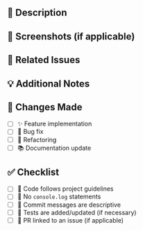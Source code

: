 ## 📝 Description
<!-- Describe the purpose of this PR, what changes were made, and why -->

## 📸 Screenshots (if applicable)
<!-- Add screenshots or GIFs to demonstrate the changes -->

## 🔗 Related Issues
<!-- Link to related issues using `#issue_number` -->

## 💡 Additional Notes
<!-- Add any additional information or context -->

## 🔧 Changes Made
- [ ] ✨ Feature implementation
- [ ] 🐛 Bug fix
- [ ] 🔨 Refactoring
- [ ] 📚 Documentation update

## ✅ Checklist
- [ ] 📝 Code follows project guidelines
- [ ] 🚫 No `console.log` statements
- [ ] 📖 Commit messages are descriptive
- [ ] 🧪 Tests are added/updated (if necessary)
- [ ] 🔗 PR linked to an issue (if applicable)